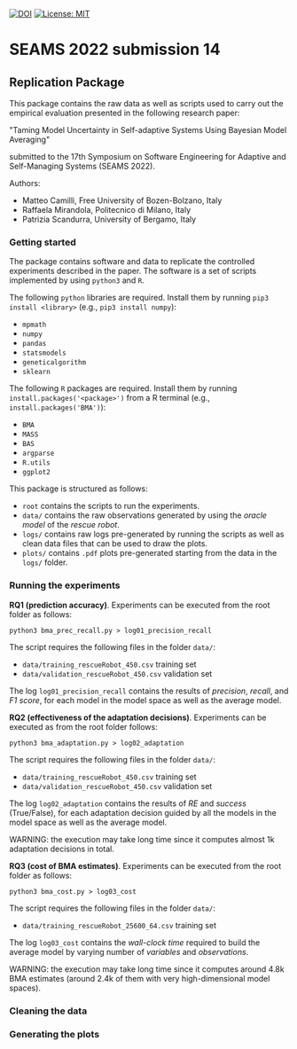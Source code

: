 [![DOI](https://zenodo.org/badge/452358696.svg)](https://zenodo.org/badge/latestdoi/452358696) [![License: MIT](https://img.shields.io/badge/License-MIT-yellow.svg)](https://opensource.org/licenses/MIT)

# SEAMS 2022 submission 14

## Replication Package

This package contains the raw data as well as scripts used to carry out the empirical evaluation presented in the following research paper:

"Taming Model Uncertainty in Self-adaptive Systems Using
Bayesian Model Averaging"

submitted to the 17th Symposium on Software Engineering for Adaptive and Self-Managing Systems (SEAMS 2022).

Authors:
- Matteo Camilli, Free University of Bozen-Bolzano, Italy
- Raffaela Mirandola, Politecnico di Milano, Italy
- Patrizia Scandurra, University of Bergamo, Italy


### Getting started

The package contains software and data to replicate the controlled experiments described in the paper. The software is a set of scripts implemented by using `python3` and `R`.

The following `python` libraries are required. Install them by running `pip3 install <library>` (e.g., `pip3 install numpy`):
* `mpmath`
* `numpy`
* `pandas`
* `statsmodels`
* `geneticalgorithm`
* `sklearn`

The following `R` packages are required. Install them by running `install.packages('<package>')` from a R terminal (e.g., `install.packages('BMA')`):
* `BMA`
* `MASS`
* `BAS`
* `argparse`
* `R.utils`
* `ggplot2`

This package is structured as follows:
* `root` contains the scripts to run the experiments.
* `data/` contains the raw observations generated by using the *oracle model* of the *rescue robot*.
* `logs/` contains raw logs pre-generated by running the scripts as well as clean data files that can be used to draw the plots.
* `plots/` contains `.pdf` plots pre-generated starting from the data in the `logs/` folder.

### Running the experiments

**RQ1 (prediction accuracy)**. Experiments can be executed from the root folder as follows:

```
python3 bma_prec_recall.py > log01_precision_recall
```

The script requires the following files in the folder `data/`:
* `data/training_rescueRobot_450.csv` training set
* `data/validation_rescueRobot_450.csv` validation set

The log `log01_precision_recall` contains the results of *precision*, *recall*, and *F1 score*, for each model in the model space as well as the average model.

**RQ2 (effectiveness of the adaptation decisions)**. Experiments can be executed as from the root folder follows:

```
python3 bma_adaptation.py > log02_adaptation
```

The script requires the following files in the folder `data/`:
* `data/training_rescueRobot_450.csv` training set
* `data/validation_rescueRobot_450.csv` validation set

The log `log02_adaptation` contains the results of *RE* and *success* (True/False), for each adaptation decision guided by all the models in the model space as well as the average model.

WARNING: the execution may take long time since it computes almost 1k adaptation decisions in total.

**RQ3 (cost of BMA estimates)**. Experiments can be executed from the root folder as follows:

```
python3 bma_cost.py > log03_cost
```

The script requires the following files in the folder `data/`:
* `data/training_rescueRobot_25600_64.csv` training set

The log `log03_cost` contains the *wall-clock time* required to build the average model by varying number of *variables* and *observations*.

WARNING: the execution may take long time since it computes around 4.8k BMA estimates (around 2.4k of them with very high-dimensional model spaces).

### Cleaning the data

### Generating the plots

